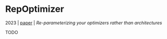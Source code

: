 # RepOptimizer

2023 | [paper](https://arxiv.org/pdf/2205.15242) | _Re-parameterizing your optimizers rather than architectures_

TODO